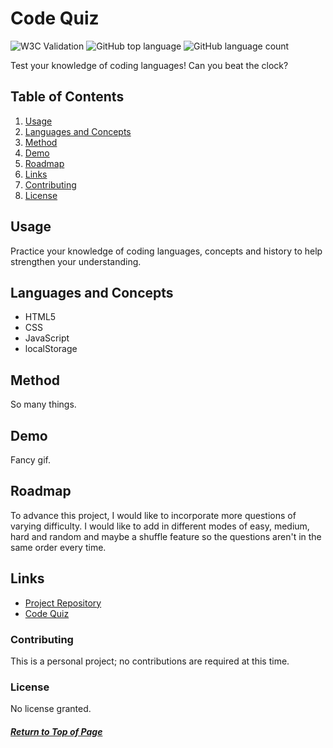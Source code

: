 # Code Quiz

![W3C Validation](https://img.shields.io/w3c-validation/html?targetUrl=https%3A%2F%2Fncmarsh.github.io%2F4_code_quiz%2F)
![GitHub top language](https://img.shields.io/github/languages/top/ncmarsh/4_code_quiz)
![GitHub language count](https://img.shields.io/github/languages/count/ncmarsh/4_code_quiz)

Test your knowledge of coding languages! Can you beat the clock?

## Table of Contents

1. [Usage](#Usage)
1. [Languages and Concepts](#Languages-and-Concepts)
1. [Method](#Method)
1. [Demo](#Demo)
1. [Roadmap](#Roadmap)
1. [Links](#Links)
1. [Contributing](#Contributing)
1. [License](#License)

## Usage

Practice your knowledge of coding languages, concepts and history to help strengthen your understanding.

## Languages and Concepts

- HTML5
- CSS
- JavaScript
- localStorage

## Method

So many things.

## Demo

Fancy gif.

## Roadmap

To advance this project, I would like to incorporate more questions of varying difficulty. I would like to add in different modes of easy, medium, hard and random and maybe a shuffle feature so the questions aren't in the same order every time.

## Links

- [Project Repository](https://github.com/ncmarsh/4_code_quiz) 
- [Code Quiz](https://ncmarsh.github.io/4_code_quiz/)

### Contributing

This is a personal project; no contributions are required at this time.

### License

No license granted.

##### [Return to Top of Page](#Code-Quiz)